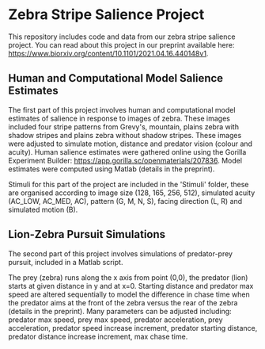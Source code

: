 # Zebra Stripe Salience Project

This repository includes code and data from our zebra stripe salience project. You can read about this project in our preprint available here: https://www.biorxiv.org/content/10.1101/2021.04.16.440148v1.

## Human and Computational Model Salience Estimates

The first part of this project involves human and computational model estimates of salience in response to images of zebra. These images included four stripe patterns from Grevy's, mountain, plains zebra with shadow stripes and plains zebra without shadow stripes. These images were adjusted to simulate motion, distance and predator vision (colour and acuity). Human salience estimates were gathered online using the Gorilla Experiment Builder: https://app.gorilla.sc/openmaterials/207836. Model estimates were computed using Matlab (details in the preprint).

Stimuli for this part of the project are included in the 'Stimuli' folder, these are organised according to image size (128, 165, 256, 512), simulated acuity (AC_LOW, AC_MED, AC), pattern (G, M, N, S), facing direction (L, R) and simulated motion (B).

## Lion-Zebra Pursuit Simulations

The second part of this project involves simulations of predator-prey pursuit, included in a Matlab script.

The prey (zebra) runs along the x axis from point (0,0), the predator (lion) starts at given distance in y and at x=0. Starting distance and predator max speed are altered sequentially to model the difference in chase time when the predator aims at the front of the zebra versus the rear of the zebra (details in the preprint). Many parameters can be adjusted including: predator max speed, prey max speed, predator acceleration, prey acceleration, predator speed increase increment, predator starting distance, predator distance increase increment, max chase time.
